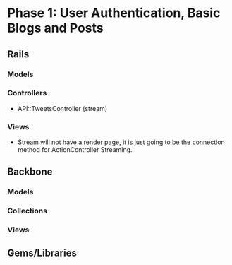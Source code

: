 # Phase 1: User Authentication, Basic Blogs and Posts

## Rails
### Models

### Controllers
* API::TweetsController (stream)

### Views
* Stream will not have a render page, it is just going to be the connection
method for ActionController Streaming.

## Backbone
### Models

### Collections

### Views

## Gems/Libraries

